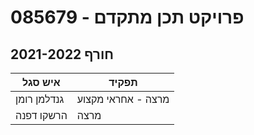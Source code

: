 # 085679 - פרויקט תכן מתקדם

## חורף 2021-2022

| איש סגל | תפקיד |
| ---- | ---- |
| גנדלמן רומן | מרצה - אחראי מקצוע |
| הרשקו דפנה | מרצה |

